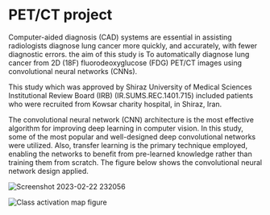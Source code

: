 # PET/CT project
Computer-aided diagnosis (CAD) systems are essential in assisting radiologists diagnose lung cancer more quickly, and accurately, with fewer diagnostic errors. the aim of this study is To automatically diagnose lung cancer from 2D (18F) fluorodeoxyglucose (FDG) PET/CT images using convolutional neural networks (CNNs).

This study which was approved by Shiraz University of Medical Sciences Institutional Review Board (IRB) (IR.SUMS.REC.1401.715) included patients who were recruited from Kowsar charity hospital, in Shiraz, Iran. 

The convolutional neural network (CNN) architecture is the most effective algorithm for improving deep learning in computer vision. In this study, some of the most popular and well-designed deep convolutional networks were utilized. Also, transfer learning is the primary technique employed, enabling the networks to benefit from pre-learned knowledge rather than training them from scratch. The figure below shows the convolutional neural network design applied.

![Screenshot 2023-02-22 232056](https://github.com/MKarimpour1997/thesProjectPET-CT/assets/131992544/9db90fe8-435b-4dff-addc-e000a7f50532)




![Class activation map figure](https://github.com/MKarimpour1997/thesProjectPET-CT/assets/131992544/048fecd6-90b2-446e-877c-30cdd24f4613)
